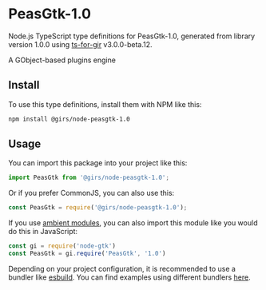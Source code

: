 
# PeasGtk-1.0

Node.js TypeScript type definitions for PeasGtk-1.0, generated from library version 1.0.0 using [ts-for-gir](https://github.com/gjsify/ts-for-gjs) v3.0.0-beta.12.

A GObject-based plugins engine

## Install

To use this type definitions, install them with NPM like this:
```bash
npm install @girs/node-peasgtk-1.0
```

## Usage

You can import this package into your project like this:
```ts
import PeasGtk from '@girs/node-peasgtk-1.0';
```

Or if you prefer CommonJS, you can also use this:
```ts
const PeasGtk = require('@girs/node-peasgtk-1.0');
```

If you use [ambient modules](https://github.com/gjsify/ts-for-gir/tree/main/packages/cli#ambient-modules), you can also import this module like you would do this in JavaScript:

```ts
const gi = require('node-gtk')
const PeasGtk = gi.require('PeasGtk', '1.0')
```

Depending on your project configuration, it is recommended to use a bundler like [esbuild](https://esbuild.github.io/). You can find examples using different bundlers [here](https://github.com/gjsify/ts-for-gir/tree/main/examples).